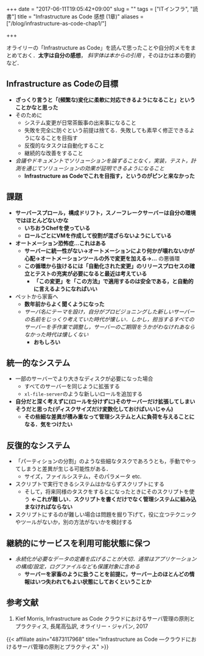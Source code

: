 +++
date = "2017-06-11T19:05:42+09:00"
slug = ""
tags = ["ITインフラ", "読書"]
title = "Infrastructure as Code 感想 (1章)"
aliases = ["/blog/infrastructure-as-code-chap1/"]

+++

オライリーの「Infrastructure as Code」を読んで思ったことや自分的メモをまとめておく．**太字は自分の感想**， _斜字体は本からの引用_ ，そのほかは本の要約など．

## Infrastructure as Codeの目標

* **ざっくり言うと「(頻繁な)変化に柔軟に対応できるようになること」ということかなと思った**
* そのために
    * システム変更が日常茶飯事の出来事になること
    * 失敗を完全に防ぐという前提は捨てる．失敗しても素早く修正できるようになることを目指す
    * 反復的なタスクは自動化すること
    * 継続的な改善をすること
* _会議やドキュメントでソリューションを論ずることなく，実装，テスト，計測を通じてソリューションの効果が証明できるようになること_
    * **Infrastructure as Codeでこれを目指す，というのがピンと来なかった**

## 課題

* **サーバースプロール，構成ドリフト，スノーフレークサーバーは自分の環境ではほとんどないかな**
    * **いちおうChefを使っている**
    * **ロールごとにVMを作成して役割が混ざらないようにしている**
* **オートメーション恐怖症…これはある**
    * **サーバーに統一性がない→オートメーションにより何かが壊れないかが心配→オートメーションツールの外で変更を加える→…** の悪循環
    * **この循環から抜けるには「自動化された変更」のリリースプロセスの確立とテストの充実が必要になると最近は考えている**
        * **「この変更」を「この方法」で適用するのは安全である，と自動的に言えるようになればいい**
* ペットから家畜へ
    * **数年前からよく聞くようになった**
    * _サーバ名にテーマを設け，自分がプロビジョニングした新しいサーバーの名前をじっくり考えていた時代が懐しい．しかし，担当するすべてのサーバーを手作業で調整し，サーバーのご期限をうかがわなけれあならなかった時代は懐しくない_
        * **おもしろい**

## 統一的なシステム

* 一部のサーバーでより大きなディスクが必要になった場合
    * すべてのサーバーを同じように拡張する
    * `xl-file-server`のような新しいロールを追加する
* **自分だと深く考えずに(ロールを分けずに)そのサーバーだけ拡張してしまいそうだと思った(ディスクサイズだけ変数化しておけばいいじゃん)**
    * **その些細な差異が積み重なって管理システムと人に負荷を与えることになる．気をつけたい**

## 反復的なシステム

* 「パーティションの分割」のような些細なタスクであろうとも，手動でやってしまうと差異が生じる可能性がある．
    * サイズ，ファイルシステム，そのパラメータ etc.
* スクリプトで実行できるシステムはかならずスクリプトにする
    * そして，将来同様のタスクをするとになったときにそのスクリプトを使う **←これが難しい．スクリプトを書くだけでなく管理システムに組み込まなければならない**
* スクリプトにするのが難しい場合は問題を掘り下げて，役に立つテクニックやツールがないか，別の方法がないかを検討する

## 継続的にサービスを利用可能状態に保つ

* _永続化が必要なデータの定義を広げることが大切．通常はアプリケーションの構成/設定，ログファイルなども保護対象に含める_
    * **サーバーを家畜のように扱うことを前提に，サーバー上のほとんどの情報はいつ失われてもよい状態にしておくということか**

## 参考文献

1. Kief Morris, Infrastructure as Code クラウドにおけるサーバ管理の原則とプラクティス, 長尾高弘訳, オライリー・ジャパン, 2017

{{< affiliate asin="4873117968" title="Infrastructure as Code ―クラウドにおけるサーバ管理の原則とプラクティス" >}}
